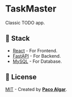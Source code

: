 # TaskMaster

Classic TODO app.

## 📑 Stack

- [React](https://react.dev/) - For Frontend.
- [FastAPI](https://fastapi.tiangolo.com/) - For Backend.
- [MySQL](https://www.mysql.com/) - For Database.

## 🔑 License

[MIT](https://opensource.org/license/mit/) - Created by [**Paco Algar**](https://github.com/Pacatro).
